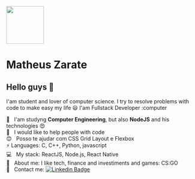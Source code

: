 <img width="100rem" heigh="100rem" style="borderRadius: 50%" src="https://avatars0.githubusercontent.com/u/44106775?s=460&u=e70648fdb01dfa267756dff7cd5d09e95a9b595c&v=4">


# Matheus Zarate

## Hello guys 👋

I'am student and lover of computer science.
I try to resolve problems with code to make easy my life :smiley:
I'am Fullstack Developer :computer

 :rocket:  &nbsp; I'am studyng **Computer Engineering**, but also **NodeJS** and his technologies :heart_eyes:
 <br/> :purple_heart: &nbsp; I would like to help people with code
 <br/> :blush: &nbsp; Posso te ajudar com CSS Grid Layout e Flexbox
 <br/> :zap: Languages: C, C++, Python, javascript
 <br/> :computer: &nbsp; My stack: ReactJS, Node.js, React Native
 <br/> 💬  &nbsp; About me: I like tech, finance and investiments and games: CS:GO
 <br/> :email: &nbsp; Contact me: [![Linkedin Badge](https://img.shields.io/badge/-ThiagoMarinho-blue?style=flat-square&logo=Linkedin&logoColor=white&link=https://www.linkedin.com/in/tgmarinho/)](https://www.linkedin.com/in/matheus-zarate-6a92a7164/)
<!--
**zarateganso10/zarateganso10** is a ✨ _special_ ✨ repository because its `README.md` (this file) appears on your GitHub profile.

Here are some ideas to get you started:

- 🔭 I’m currently working on ...
- 🌱 I’m currently learning ...
- 👯 I’m looking to collaborate on ...
- 🤔 I’m looking for help with ...
- 💬 Ask me about ...
- 📫 How to reach me: ...
- 😄 Pronouns: ...
- ⚡ Fun fact: ...
-->
